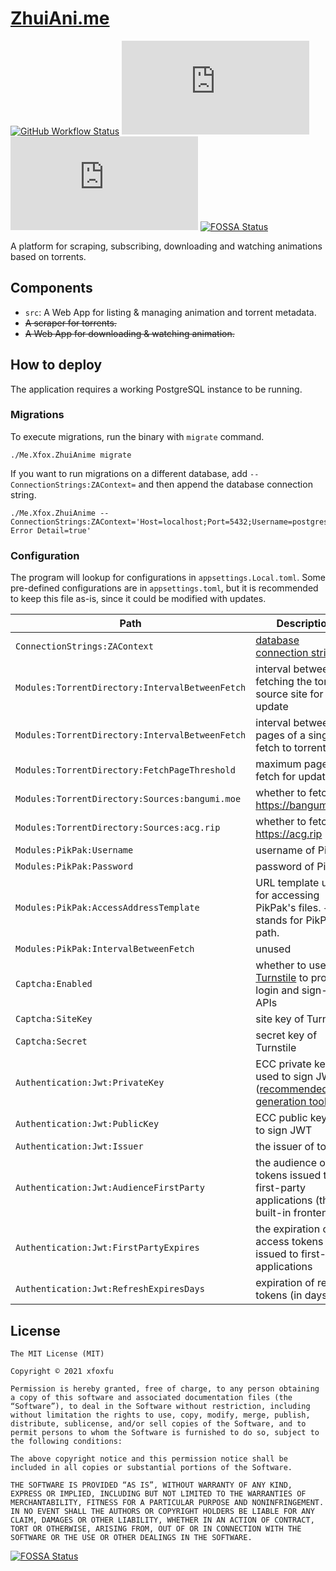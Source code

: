 # [ZhuiAni.me](https://zhuiani.me)

[![GitHub Workflow Status](https://img.shields.io/github/actions/workflow/status/xfoxfu/ZhuiAni.me/ci.yml?branch=main&style=flat-square)](https://github.com/xfoxfu/ZhuiAni.me/actions/workflows/ci.yml)
[![License](https://img.shields.io/github/license/xfoxfu/ZhuiAni.me?style=flat-square)](https://github.com/xfoxfu/ZhuiAni.me/blob/main/LICENSE)
[![Codecov](https://img.shields.io/codecov/c/github/xfoxfu/ZhuiAni.me?style=flat-square&logo=codecov&logoColor=white)](https://codecov.io/gh/xfoxfu/ZhuiAni.me)
[![FOSSA Status](https://app.fossa.com/api/projects/git%2Bgithub.com%2Fxfoxfu%2FZhuiAni.me.svg?type=shield)](https://app.fossa.com/projects/git%2Bgithub.com%2Fxfoxfu%2FZhuiAni.me?ref=badge_shield)

A platform for scraping, subscribing, downloading and watching animations based on torrents.

## Components

- `src`: A Web App for listing & managing animation and torrent metadata.
- ~~A scraper for torrents.~~
- ~~A Web App for downloading & watching animation.~~

## How to deploy

The application requires a working PostgreSQL instance to be running.

### Migrations

To execute migrations, run the binary with `migrate` command.

```console
./Me.Xfox.ZhuiAnime migrate
```

If you want to run migrations on a different database, add `--ConnectionStrings:ZAContext=` and then append the database connection string.

```console
./Me.Xfox.ZhuiAnime --ConnectionStrings:ZAContext='Host=localhost;Port=5432;Username=postgres;Password=;Database=zhuianime;Include Error Detail=true'
```

### Configuration

The program will lookup for configurations in `appsettings.Local.toml`. Some pre-defined configurations are in `appsettings.toml`, but it is recommended to keep this file as-is, since it could be modified with updates.

<!-- prettier-ignore -->
| Path | Description | Default Value |
| --- | --- | --- |
| `ConnectionStrings:ZAContext` | [database connection string](https://learn.microsoft.com/en-us/ef/core/miscellaneous/connection-strings) | `Host=localhost;Database=zhuianime;Include Error Detail=true` |
| `Modules:TorrentDirectory:IntervalBetweenFetch` | interval between fetching the torrent source site for an update | 5 minutes |
| `Modules:TorrentDirectory:IntervalBetweenFetch` | interval between pages of a single fetch to torrent site | 10 seconds |
| `Modules:TorrentDirectory:FetchPageThreshold` | maximum pages to fetch for update | `20` |
| `Modules:TorrentDirectory:Sources:bangumi.moe` | whether to fetch <https://bangumi.moe> | `true` |
| `Modules:TorrentDirectory:Sources:acg.rip` | whether to fetch <https://acg.rip> | `true` |
| `Modules:PikPak:Username` | username of PikPak |  |
| `Modules:PikPak:Password` | password of PikPak |  |
| `Modules:PikPak:AccessAddressTemplate` | URL template used for accessing PikPak's files. `{0}` stands for PikPak path. | `{0}` |
| `Modules:PikPak:IntervalBetweenFetch` | unused | 1 hour |
| `Captcha:Enabled` | whether to use [Turnstile](https://www.cloudflare.com/products/turnstile/) to protect login and sign-up APIs | `true` |
| `Captcha:SiteKey` | site key of Turnstile |  |
| `Captcha:Secret` | secret key of Turnstile |  |
| `Authentication:Jwt:PrivateKey` | ECC private key used to sign JWT ([recommended generation tool](https://dinochiesa.github.io/jwt/)) |  |
| `Authentication:Jwt:PublicKey` | ECC public key used to sign JWT |  |
| `Authentication:Jwt:Issuer` | the issuer of tokens | `https://zhuiani.me` |
| `Authentication:Jwt:AudienceFirstParty` | the audience of tokens issued to first-party applications (the built-in frontend) | `https://zhuiani.me` |
| `Authentication:Jwt:FirstPartyExpires` | the expiration of access tokens issued to first-party applications | 10 minutes |
| `Authentication:Jwt:RefreshExpiresDays` | expiration of refresh tokens (in days) | 7 days |

## License

```
The MIT License (MIT)

Copyright © 2021 xfoxfu

Permission is hereby granted, free of charge, to any person obtaining a copy of this software and associated documentation files (the “Software”), to deal in the Software without restriction, including without limitation the rights to use, copy, modify, merge, publish, distribute, sublicense, and/or sell copies of the Software, and to permit persons to whom the Software is furnished to do so, subject to the following conditions:

The above copyright notice and this permission notice shall be included in all copies or substantial portions of the Software.

THE SOFTWARE IS PROVIDED “AS IS”, WITHOUT WARRANTY OF ANY KIND, EXPRESS OR IMPLIED, INCLUDING BUT NOT LIMITED TO THE WARRANTIES OF MERCHANTABILITY, FITNESS FOR A PARTICULAR PURPOSE AND NONINFRINGEMENT. IN NO EVENT SHALL THE AUTHORS OR COPYRIGHT HOLDERS BE LIABLE FOR ANY CLAIM, DAMAGES OR OTHER LIABILITY, WHETHER IN AN ACTION OF CONTRACT, TORT OR OTHERWISE, ARISING FROM, OUT OF OR IN CONNECTION WITH THE SOFTWARE OR THE USE OR OTHER DEALINGS IN THE SOFTWARE.
```

[![FOSSA Status](https://app.fossa.com/api/projects/git%2Bgithub.com%2Fxfoxfu%2FZhuiAni.me.svg?type=large)](https://app.fossa.com/projects/git%2Bgithub.com%2Fxfoxfu%2FZhuiAni.me?ref=badge_large)
